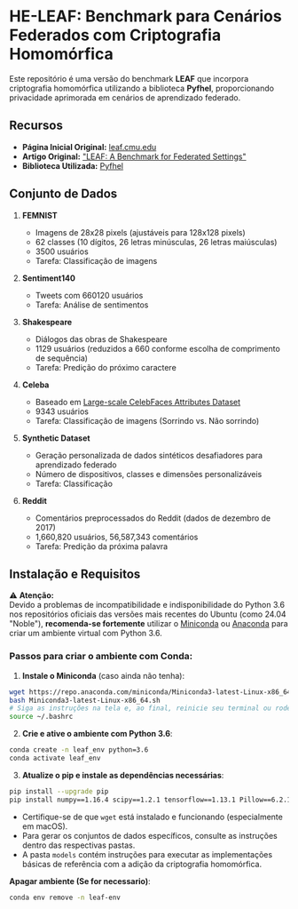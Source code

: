 
# HE-LEAF: Benchmark para Cenários Federados com Criptografia Homomórfica

Este repositório é uma versão do benchmark **LEAF** que incorpora criptografia homomórfica utilizando a biblioteca **Pyfhel**, proporcionando privacidade aprimorada em cenários de aprendizado federado.

## Recursos

- **Página Inicial Original:** [leaf.cmu.edu](https://leaf.cmu.edu)
- **Artigo Original:** ["LEAF: A Benchmark for Federated Settings"](https://arxiv.org/abs/1812.01097)
- **Biblioteca Utilizada:** [Pyfhel](https://github.com/ibarrond/Pyfhel)

## Conjunto de Dados

1. **FEMNIST**
   - Imagens de 28x28 pixels (ajustáveis para 128x128 pixels)
   - 62 classes (10 dígitos, 26 letras minúsculas, 26 letras maiúsculas)
   - 3500 usuários
   - Tarefa: Classificação de imagens

2. **Sentiment140**
   - Tweets com 660120 usuários
   - Tarefa: Análise de sentimentos

3. **Shakespeare**
   - Diálogos das obras de Shakespeare
   - 1129 usuários (reduzidos a 660 conforme escolha de comprimento de sequência)
   - Tarefa: Predição do próximo caractere

4. **Celeba**
   - Baseado em [Large-scale CelebFaces Attributes Dataset](http://mmlab.ie.cuhk.edu.hk/projects/CelebA.html)
   - 9343 usuários
   - Tarefa: Classificação de imagens (Sorrindo vs. Não sorrindo)

5. **Synthetic Dataset**
   - Geração personalizada de dados sintéticos desafiadores para aprendizado federado
   - Número de dispositivos, classes e dimensões personalizáveis
   - Tarefa: Classificação

6. **Reddit**
   - Comentários preprocessados do Reddit (dados de dezembro de 2017)
   - 1,660,820 usuários, 56,587,343 comentários
   - Tarefa: Predição da próxima palavra


## Instalação e Requisitos

⚠️ **Atenção:**  
Devido a problemas de incompatibilidade e indisponibilidade do Python 3.6 nos repositórios oficiais das versões mais recentes do Ubuntu (como 24.04 "Noble"), **recomenda-se fortemente** utilizar o [Miniconda](https://docs.conda.io/en/latest/miniconda.html) ou [Anaconda](https://www.anaconda.com/) para criar um ambiente virtual com Python 3.6.

### Passos para criar o ambiente com Conda:

1. **Instale o Miniconda** (caso ainda não tenha):

```bash
wget https://repo.anaconda.com/miniconda/Miniconda3-latest-Linux-x86_64.sh
bash Miniconda3-latest-Linux-x86_64.sh
# Siga as instruções na tela e, ao final, reinicie seu terminal ou rode:
source ~/.bashrc
```

2. **Crie e ative o ambiente com Python 3.6**:

```bash
conda create -n leaf_env python=3.6
conda activate leaf_env
```



3. **Atualize o pip e instale as dependências necessárias**:

```bash
pip install --upgrade pip
pip install numpy==1.16.4 scipy==1.2.1 tensorflow==1.13.1 Pillow==6.2.1 matplotlib==3.0.3 jupyter==1.0.0 pandas==0.24.2 grpcio==1.16.1 protobuf==3.19.6 pyfhel
```

- Certifique-se de que `wget` está instalado e funcionando (especialmente em macOS).
- Para gerar os conjuntos de dados específicos, consulte as instruções dentro das respectivas pastas.
- A pasta `models` contém instruções para executar as implementações básicas de referência com a adição da criptografia homomórfica.


**Apagar ambiente (Se for necessario)**:
```bash
conda env remove -n leaf-env
```